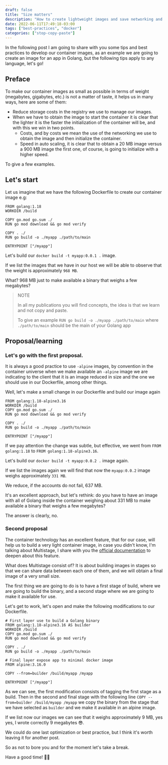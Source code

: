 ```yaml
---
draft: false
title: "Size matters"
description: "How to create lightweight images and save networking and storage transfer."
date: 2022-06-11T17:49:18-03:00
tags: ["best-practices", "docker"]
categories: ["stop-copy-paste"]
---
```

In the following post I am going to share with you some tips and best practices to develop our container images, 
as an example we are going to create an image for an app in Golang, but the following tips apply to any language, let's go!

## Preface

To make our container images as small as possible in terms of weight (megabytes, gigabytes, etc.) 
is not a matter of taste, it helps us in many ways, here are some of them:
- Reduce storage costs in the registry we use to manage our images.
- When we have to obtain the image to start the container it is clear that the lighter it is the faster the 
initialization of the container will be, and with this we win in two points.
  - Costs, and by costs we mean the use of the networking we use to obtain the image and then initialize the container.
  - Speed in auto scaling, it is clear that to obtain a 20 MB image versus a 900 MB image the first one, of course, 
  is going to initialize with a higher speed.

To give a few examples.

## Let's start

Let us imagine that we have the following Dockerfile to create our container image e.g:

```
FROM golang:1.18
WORKDIR /build

COPY go.mod go.sum ./
RUN go mod download && go mod verify

COPY . ./
RUN go build -o ./myapp ./path/to/main

ENTRYPOINT ["/myapp"]
```
Let's build our `docker build -t myapp:0.0.1 .` image.

If we list the images that we have in our host we will be able to observe that the weight is approximately `968 MB`.

What? 968 MB just to make available a binary that weighs a few megabytes?

>NOTE
> 
> In all my publications you will find concepts, the idea is that we learn and not copy and paste.
> 
> To give an example `RUN go build -o ./myapp ./path/to/main` where `./path/to/main` should be the main of 
> your Golang app

## Proposal/learning

### Let's go with the first proposal.

It is always a good practice to use `-alpine` images, by convention in the container universe when we make available 
an `-alpine` image we are indicating to the client that it is an image reduced in size and the one we should use in 
our Dockerfile, among other things.

Well, let's make a small change in our Dockerfile and build our image again

```
FROM golang:1.18-alpine3.16
WORKDIR /build
COPY go.mod go.sum ./
RUN go mod download && go mod verify

COPY . ./
RUN go build -o ./myapp ./path/to/main

ENTRYPOINT ["/myapp"]
```

If we pay attention the change was subtle, but effective, we went from `FROM golang:1.18` to 
`FROM golang:1.18-alpine3.16`.

Let's build our `docker build -t myapp:0.0.2 .` image again. 

If we list the images again we will find that now the `myapp:0.0.2` image weighs approximately `331 MB`.

We reduce, if the accounts do not fail, 637 MB.

It's an excellent approach, but let's rethink: do you have to have an image with all of Golang inside 
the container weighing about 331 MB to make available a binary that weighs a few megabytes?

The answer is clearly, no.

### Second proposal

The container technology has an excellent feature, that for our case, will help us to build a very light 
container image, in case you didn't know, I'm talking about Multistage, I share with you the 
[official documentation](https://docs.docker.com/develop/develop-images/multistage-build/) 
to deepen about this feature.

What does Multistage consist of? It is about building images in stages so that we can share data between each 
one of them, and we will obtain a final image of a very small size.

The first thing we are going to do is to have a first stage of build, where we are going to build the binary, 
and a second stage where we are going to make it available for use.

Let's get to work, let's open and make the following modifications to our Dockerfile.

```
# First layer use to build a Golang binary
FROM golang:1.18-alpine3.16 AS builder
WORKDIR /build
COPY go.mod go.sum ./
RUN go mod download && go mod verify

COPY . ./
RUN go build -o ./myapp ./path/to/main

# Final layer expose app to minimal docker image
FROM alpine:3.16.0

COPY --from=builder /build/myapp /myapp

ENTRYPOINT ["/myapp"]
```

As we can see, the first modification consists of tagging the first stage as a build.
Then in the second and final stage with the following line `COPY --from=builder /build/myapp /myapp` we copy 
the binary from the stage that we have selected as `builder` and we make it available in an alpine image.

If we list now our images we can see that it weighs approximately 9 MB, yes yes, 
I wrote correctly 9 megabytes :sunglasses:.

We could do one last optimization or best practice, but I think it's worth leaving it for another post.

So as not to bore you and for the moment let's take a break.

Have a good time! 👋🏽
